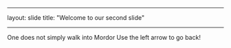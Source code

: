 ___
layout: slide
title: "Welcome to our second slide" 
___
One does not simply walk into Mordor
Use the left arrow to go back!

